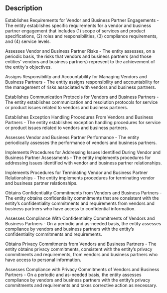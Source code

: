 ## Description

Establishes Requirements for Vendor and Business Partner Engagements - The entity establishes specific requirements for a vendor and business partner engagement that includes (1) scope of services and product specifications, (2) roles and responsibilities, (3) compliance requirements, and (4) service levels.

Assesses Vendor and Business Partner Risks - The entity assesses, on a periodic basis, the risks that vendors and business partners (and those entities’ vendors and business partners) represent to the achievement of the entity's objectives.

Assigns Responsibility and Accountability for Managing Vendors and Business Partners - The entity assigns responsibility and accountability for the management of risks associated with vendors and business partners.

Establishes Communication Protocols for Vendors and Business Partners - The entity establishes communication and resolution protocols for service or product issues related to vendors and business partners.

Establishes Exception Handling Procedures From Vendors and Business Partners - The entity establishes exception handling procedures for service or product issues related to vendors and business partners.

Assesses Vendor and Business Partner Performance - The entity periodically assesses the performance of vendors and business partners.

Implements Procedures for Addressing Issues Identified During Vendor and Business Partner Assessments - The entity implements procedures for addressing issues identified with vendor and business partner relationships.

Implements Procedures for Terminating Vendor and Business Partner Relationships - The entity implements procedures for terminating vendor and business partner relationships.

Obtains Confidentiality Commitments from Vendors and Business Partners - The entity obtains confidentiality commitments that are consistent with the entity’s confidentiality commitments and requirements from vendors and business partners who have access to confidential information.

Assesses Compliance With Confidentiality Commitments of Vendors and Business Partners - On a periodic and as-needed basis, the entity assesses compliance by vendors and business partners with the entity’s confidentiality commitments and requirements.

Obtains Privacy Commitments from Vendors and Business Partners - The entity obtains privacy commitments, consistent with the entity’s privacy commitments and requirements, from vendors and business partners who have access to personal information.

Assesses Compliance with Privacy Commitments of Vendors and Business Partners - On a periodic and as-needed basis, the entity assesses compliance by vendors and business partners with the entity’s privacy commitments and requirements and takes corrective action as necessary.